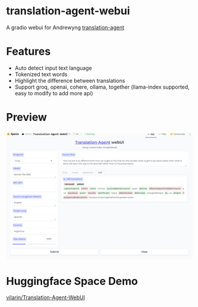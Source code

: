 # translation-agent-webui
A gradio webui for Andrewyng [translation-agent](https://github.com/andrewyng/translation-agent)

# Features
- Auto detect input text language
- Tokenized text words
- Highlight the difference between translations
- Support groq, openai, cohere, ollama, together (llama-index supported, easy to modify to add more api)

# Preview
![alt text](image.png)

# Huggingface Space Demo
[vilarin/Translation-Agent-WebUI](https://huggingface.co/spaces/vilarin/Translation-Agent-WebUI)